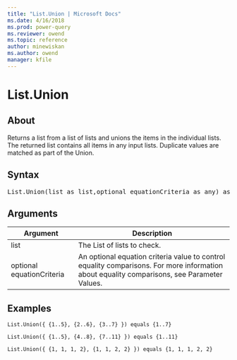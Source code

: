 ```yaml
---
title: "List.Union | Microsoft Docs"
ms.date: 4/16/2018
ms.prod: power-query
ms.reviewer: owend
ms.topic: reference
author: minewiskan
ms.author: owend
manager: kfile
---
```

# List.Union

  
## About  
Returns a list from a list of lists and unions the items in the individual lists. The returned list contains all items in any input lists. Duplicate values are matched as part of the Union.  
  
## Syntax

<pre>
List.Union(list as list,optional equationCriteria as any) as list  
</pre>
  
## Arguments  
  
|Argument|Description|  
|------------|---------------|  
|list|The List of lists to check.|  
|optional equationCriteria|An optional equation criteria value to control equality comparisons. For more information about equality comparisons, see Parameter Values.|  
  
## Examples  
  
```powerquery-m
List.Union({ {1..5}, {2..6}, {3..7} }) equals {1..7}  
```  
  
```powerquery-m
List.Union({ {1..5}, {4..8}, {7..11} }) equals {1..11}  
```  
  
```powerquery-m
List.Union({ {1, 1, 1, 2}, {1, 1, 2, 2} }) equals {1, 1, 1, 2, 2}  
```  

